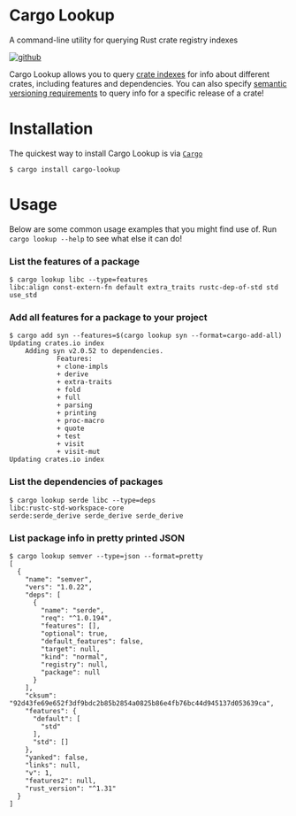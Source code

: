 # Cargo Lookup

A command-line utility for querying Rust crate registry indexes

[![github]](https://github.com/collinoc/cargo-lookup)

[github]: https://img.shields.io/badge/github-blue?style=for-the-badge&logo=github&link=https%3A%2F%2Fgithub.com%2Fcollinoc%2Fcargo-lookup

Cargo Lookup allows you to query [crate indexes](https://crates.io/data-access#crate-index) for info about different crates, including features and dependencies. You can also specify [semantic versioning requirements](https://doc.rust-lang.org/cargo/reference/resolver.html#semver-compatibility) to query info for a specific release of a crate!

# Installation

The quickest way to install Cargo Lookup is via [`Cargo`](https://doc.rust-lang.org/cargo/getting-started/installation.html)

```console
$ cargo install cargo-lookup
```

# Usage

Below are some common usage examples that you might find use of. Run `cargo lookup --help` to see what else it can do!

### List the features of a package

```console
$ cargo lookup libc --type=features
libc:align const-extern-fn default extra_traits rustc-dep-of-std std use_std
```

### Add all features for a package to your project

```console
$ cargo add syn --features=$(cargo lookup syn --format=cargo-add-all)
Updating crates.io index
    Adding syn v2.0.52 to dependencies.
            Features:
            + clone-impls
            + derive
            + extra-traits
            + fold
            + full
            + parsing
            + printing
            + proc-macro
            + quote
            + test
            + visit
            + visit-mut
Updating crates.io index
```

### List the dependencies of packages

```console
$ cargo lookup serde libc --type=deps
libc:rustc-std-workspace-core
serde:serde_derive serde_derive serde_derive
```

### List package info in pretty printed JSON

```console
$ cargo lookup semver --type=json --format=pretty
[
  {
    "name": "semver",
    "vers": "1.0.22",
    "deps": [
      {
        "name": "serde",
        "req": "^1.0.194",
        "features": [],
        "optional": true,
        "default_features": false,
        "target": null,
        "kind": "normal",
        "registry": null,
        "package": null
      }
    ],
    "cksum": "92d43fe69e652f3df9bdc2b85b2854a0825b86e4fb76bc44d945137d053639ca",
    "features": {
      "default": [
        "std"
      ],
      "std": []
    },
    "yanked": false,
    "links": null,
    "v": 1,
    "features2": null,
    "rust_version": "^1.31"
  }
]
```
